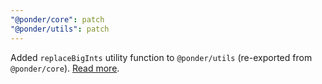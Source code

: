 ```yaml
---
"@ponder/core": patch
"@ponder/utils": patch
---
```


Added `replaceBigInts` utility function to `@ponder/utils` (re-exported from `@ponder/core`). [Read more](https://ponder.sh/docs/utilities/replace-bigints).

